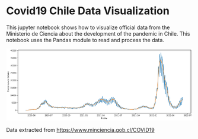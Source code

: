 # Covid19 Chile Data Visualization 

This jupyter notebook shows how to visualize official data from the Ministerio de Ciencia about the development of the pandemic in Chile. This notebook uses the Pandas module to read and process the data. 

![Image](plots_arxiv/20220606.png)

Data extracted from https://www.minciencia.gob.cl/COVID19
